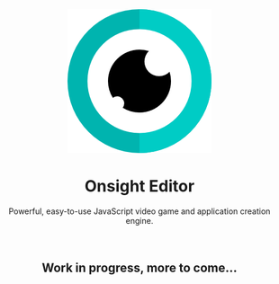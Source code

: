 <div align="center">
<img src="./assets/logo/eye256.png" alt="Onsight Engine"/>
<br>
<h1>Onsight Editor</h1>
Powerful, easy-to-use JavaScript video game and application creation engine.<br>
<br><br>
<h2>Work in progress, more to come...</h1>
<br><br>